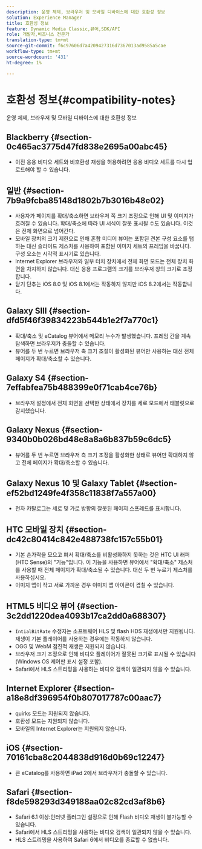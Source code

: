 ```yaml
---
description: 운영 체제, 브라우저 및 모바일 디바이스에 대한 호환성 정보
solution: Experience Manager
title: 호환성 정보
feature: Dynamic Media Classic,뷰어,SDK/API
role: 개발자,비즈니스 전문가
translation-type: tm+mt
source-git-commit: f6c97606d7a4209427316d7367013ad9585a5cae
workflow-type: tm+mt
source-wordcount: '431'
ht-degree: 1%

---
```



# 호환성 정보{#compatibility-notes}

<!-- Updated January 13,2021 from https://wiki.corp.adobe.com/pages/viewpage.action?spaceKey=scene7qa&title=s7Viewers%2C+S7SDK%2C+S7OnDemand+Release+Notes - Contact is Sasha -->

운영 체제, 브라우저 및 모바일 디바이스에 대한 호환성 정보

## Blackberry {#section-0c465ac3775d47fd838e2695a00abc45}

* 이전 응용 비디오 세트와 비호환성 재생을 허용하려면 응용 비디오 세트를 다시 업로드해야 할 수 있습니다.

## 일반 {#section-7b9a9fcba85148d1802b7b3016b48e02}

* 사용자가 페이지를 확대/축소하면 브라우저 쪽 크기 조정으로 인해 UI 및 이미지가 흐려질 수 있습니다. 확대/축소에 따라 UI 서식이 잘못 표시될 수도 있습니다. 이것은 전체 화면으로 넘어간다.
* 모바일 장치의 크기 제한으로 인해 혼합 미디어 뷰어는 포함된 견본 구성 요소를 탭하는 대신 슬라이드 제스처를 사용하여 포함된 이미지 세트의 프레임을 바꿉니다. 구성 요소는 시각적 표시기로 있습니다.
* Internet Explorer 브라우저와 일부 터치 장치에서 전체 화면 모드는 전체 장치 화면을 차지하지 않습니다. 대신 응용 프로그램의 크기를 브라우저 창의 크기로 조정합니다.
* 닫기 단추는 iOS 8.0 및 iOS 8.1에서는 작동하지 않지만 iOS 8.2에서는 작동합니다.

## Galaxy SIII {#section-dfd5f46f39834223b544b1e2f7a770c1}

* 확대/축소 및 eCatalog 뷰어에서 메모리 누수가 발생했습니다. 프레임 간을 계속 탐색하면 브라우저가 충돌할 수 있습니다.
* 뷰어를 두 번 누르면 브라우저 측 크기 조절이 활성화된 뷰어만 사용하는 대신 전체 페이지가 확대/축소할 수 있습니다.

## Galaxy S4 {#section-7effabfea75b488399e0f71cab4ce76b}

* 브라우저 설정에서 전체 화면을 선택한 상태에서 장치를 세로 모드에서 태블릿으로 감지했습니다.

## Galaxy Nexus {#section-9340b0b026bd48e8a8a6b837b59c6dc5}

* 뷰어를 두 번 누르면 브라우저 측 크기 조정을 활성화한 상태로 뷰어만 확대하지 않고 전체 페이지가 확대/축소할 수 있습니다.

## Galaxy Nexus 10 및 Galaxy Tablet {#section-ef52bd1249fe4f358c11838f7a557a00}

* 전자 카탈로그는 세로 및 가로 방향의 잘못된 페이지 스프레드를 표시합니다.

## HTC 모바일 장치 {#section-dc42c80414c842e488738fc157c55b01}

* 기본 손가락을 모으고 펴서 확대/축소를 비활성화하지 못하는 것은 HTC UI 래퍼(HTC Sense)의 &quot;기능&quot;입니다. 이 기능을 사용하면 뷰어에서 &quot;확대/축소&quot; 제스처를 사용할 때 전체 페이지가 확대/축소될 수 있습니다. 대신 두 번 누르기 제스처를 사용하십시오.
* 이미지 맵이 작고 서로 가까운 경우 이미지 맵 아이콘이 겹칠 수 있습니다.

## HTML5 비디오 뷰어 {#section-3c2dd1220dea4093b17ca2dd0a688307}

* `IntialBitRate` 수정자는 소프트웨어 HLS 및 flash HDS 재생에서만 지원됩니다. 재생이 기본 플레이어를 사용하는 경우에는 작동하지 않습니다.
* OGG 및 WebM 점진적 재생은 지원되지 않습니다.
* 브라우저 크기 조정으로 인해 비디오 플레이어가 잘못된 크기로 표시될 수 있습니다(Windows OS 제어판 표시 설정 포함).
* Safari에서 HLS 스트리밍을 사용하는 비디오 검색이 일관되지 않을 수 있습니다.

## Internet Explorer {#section-a18e8df396954f0b807017787c00aac7}

* quirks 모드는 지원되지 않습니다.
* 호환성 모드는 지원되지 않습니다.
* 모바일의 Internet Explorer는 지원되지 않습니다.

## iOS {#section-70161cba8c2044838d916d0b69c12247}

* 큰 eCatalog를 사용하면 iPad 2에서 브라우저가 충돌할 수 있습니다.

## Safari {#section-f8de598293d349188aa02c82cd3af8b6}

* Safari 6.1 이상:인터넷 플러그인 설정으로 인해 Flash 비디오 재생이 불가능할 수 있습니다.
* Safari에서 HLS 스트리밍을 사용하는 비디오 검색이 일관되지 않을 수 있습니다.
* HLS 스트리밍을 사용하여 Safari 6에서 비디오를 종료할 수 없습니다.
